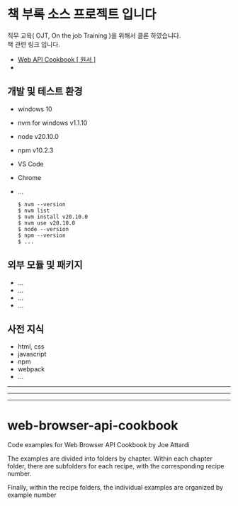 # 책 부록 소스 프로젝트 입니다

직무 교육( OJT, On the job Training )을 위해서 클론 하였습니다.  
책 관련 링크 입니다.  

- [Web API Cookbook [ 원서 ]](https://www.aladin.co.kr/shop/wproduct.aspx?ItemId=333252303)  
-  


## 개발 및 테스트 환경

- windows 10  
- nvm for windows v1.1.10  
- node v20.10.0  
- npm v10.2.3  
- VS Code  
- Chrome  
- ...  

  ```
  $ nvm --version
  $ nvm list
  $ nvm install v20.10.0
  $ nvm use v20.10.0
  $ node --version
  $ npm --version
  $ ...
  ```

## 외부 모듈 및 패키지

- ...  
- ...  
- ...  
- ...  

## 사전 지식

- html, css  
- javascript  
- npm  
- webpack  
- ...  

---
---
---





# web-browser-api-cookbook
Code examples for Web Browser API Cookbook by Joe Attardi

The examples are divided into folders by chapter. Within each chapter folder, there are subfolders for each recipe, with the corresponding recipe number.

Finally, within the recipe folders, the individual examples are organized by example number

